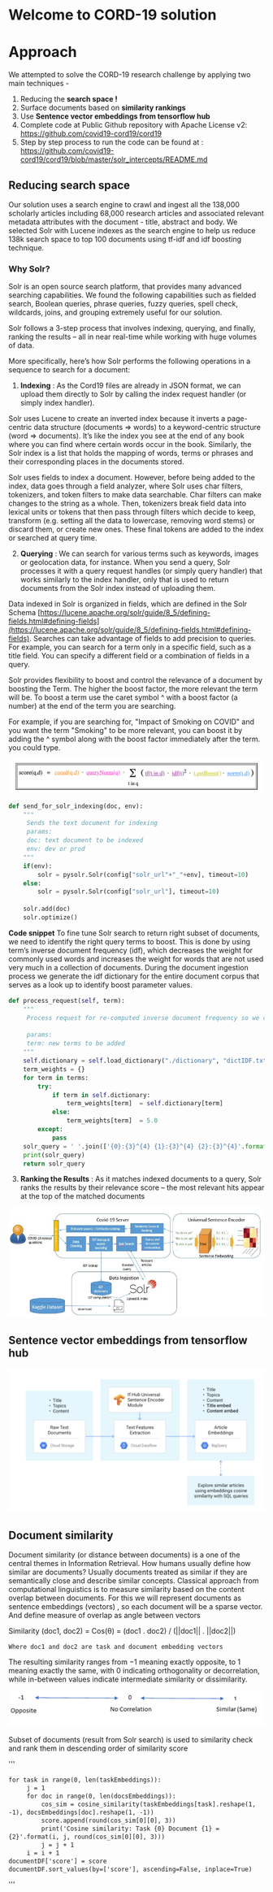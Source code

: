 # Welcome to CORD-19 solution

# Approach

We attempted to solve the CORD-19 research challenge by applying two main techniques - 

 1. Reducing the **search space !**
 2. Surface documents based on **similarity rankings**
 3. Use **Sentence vector embeddings from tensorflow hub**
 4. Complete code at Public Github repository with Apache License v2: https://github.com/covid19-cord19/cord19
 5. Step by step process to run the code can be found at : https://github.com/covid19-cord19/cord19/blob/master/solr_intercepts/README.md

## Reducing search space

Our solution uses a search engine to crawl and ingest all the 138,000 scholarly articles including 68,000 research articles and associated relevant metadata attributes with the document - title, abstract and body. We selected Solr with Lucene indexes as the search engine to help us reduce 138k search space to top 100 documents using tf-idf and idf boosting technique.

### Why Solr?

Solr is an open source search platform, that provides many advanced searching capabilities. We found the following capabilities such as fielded search, Boolean queries, phrase queries, fuzzy queries, spell check, wildcards, joins, and grouping extremely useful for our solution.

Solr follows a 3-step process that involves indexing, querying, and finally, ranking the results – all in near real-time while working with huge volumes of data.

More specifically, here’s how Solr performs the following operations in a sequence to search for a document:

 1. **Indexing** : As the Cord19 files are already in JSON format, we can upload them directly to Solr by calling the index request handler (or simply index handler). 
 
Solr uses Lucene to create an inverted index because it inverts a page-centric data structure (documents ⇒ words) to a keyword-centric structure (word ⇒ documents). It’s like the index you see at the end of any book where you can find where certain words occur in the book. Similarly, the Solr index is a list that holds the mapping of words, terms or phrases and their corresponding places in the documents stored.

Solr uses fields to index a document. However, before being added to the index, data goes through a field analyzer, where Solr uses char filters, tokenizers, and token filters to make data searchable. Char filters can make changes to the string as a whole. Then, tokenizers break field data into lexical units or tokens that then pass through filters which decide to keep, transform (e.g. setting all the data to lowercase, removing word stems) or discard them, or create new ones. These final tokens are added to the index or searched at query time. 

 2. **Querying** : We can search for various terms such as keywords, images or geolocation data, for instance. When you send a query, Solr processes it with a query request handles (or simply query handler) that works similarly to the index handler, only that is used to return documents from the Solr index instead of uploading them.  
 
Data indexed in Solr is organized in fields, which are  defined in the Solr Schema [https://lucene.apache.org/solr/guide/8_5/defining-fields.html#defining-fields](https://lucene.apache.org/solr/guide/8_5/defining-fields.html#defining-fields). Searches can take advantage of fields to add precision to queries. For example, you can search for a term only in a specific field, such as a title field. You can specify a different field or a combination of fields in a query.

Solr provides flexibility to boost and control the relevance of a document by boosting the Term. The higher the boost factor, the more relevant the term will be. To boost a term use the caret symbol ^ with a boost factor (a number) at the end of the term you are searching.

For example, if you are searching for, "Impact of Smoking on COVID" and you want the term "Smoking" to be more relevant, you can boost it by adding the ^ symbol along with the boost factor immediately after the term. you could type.

                                               
![Scoring within Solr using Lucene](https://github.com/covid19-cord19/cord19/blob/master/images/Lucene_scoring.png)

```python
def send_for_solr_indexing(doc, env):
    """
     Sends the text document for indexing
     params:
     doc: text document to be indexed
     env: dev or prod
    """
    if(env):
        solr = pysolr.Solr(config["solr_url"+"_"+env], timeout=10)
    else:
        solr = pysolr.Solr(config["solr_url"], timeout=10)
   
    solr.add(doc)
    solr.optimize()  

```

**Code snippet**
To fine tune Solr search to return right subset of documents, we need to identify the right query terms to boost.  This is done by using term’s inverse document frequency (idf), which decreases the weight for commonly used words and increases the weight for words that are not used very much in a collection of documents.
During the document ingestion process we generate the idf dictionary for the entire document corpus that serves as a look up to identify boost parameter values.


```python
def process_request(self, term):
    """
     Process request for re-computed inverse document frequency so we can boost query terms.
     
     params:
     term: new terms to be added
    """
    self.dictionary = self.load_dictionary("./dictionary", "dictIDF.txt")
    term_weights = {}
    for term in terms:
        try:
            if term in self.dictionary:
                term_weights[term]  = self.dictionary[term]
            else:
                term_weights[term]  = 5.0
        except:
            pass
    solr_query = ' '.join(['{0}:{3}^{4} {1}:{3}^{4} {2}:{3}^{4}'.format("body", "abstract", "title", term, term_weights[term]) for term in terms])
    print(solr_query)
    return solr_query
```

 3. **Ranking the Results** : As it matches indexed documents to a query, Solr ranks the results by their relevance score – the most relevant hits appear at the top of the matched documents


![Custom solution](https://github.com/covid19-cord19/cord19/blob/master/images/covid19_2.png)


  
## Sentence vector embeddings from tensorflow hub

![Sentence Semantic Similarity solution](https://github.com/covid19-cord19/cord19/blob/master/images/Tf-hub_sentence_semantic_similarity.png)

## Document similarity 

Document similarity (or distance between documents) is a one of the central themes in Information Retrieval. How humans usually define how similar are documents? Usually documents treated as similar if they are semantically close and describe similar concepts. 
Classical approach from computational linguistics is to measure similarity based on the content overlap between documents. For this we will represent documents as sentence embeddings (vectors) , so each document will be a sparse vector. And define measure of overlap as angle between vectors

Similarity (doc1, doc2) = Cos(θ) = (doc1 . doc2) / (||doc1|| . ||doc2||)

	Where doc1 and doc2 are task and document embedding vectors

The resulting similarity ranges from −1 meaning exactly opposite, to 1 meaning exactly the same, with 0 indicating orthogonality or decorrelation, while in-between values indicate intermediate similarity or dissimilarity.

![Cosine Similarity](https://github.com/covid19-cord19/cord19/blob/master/images/cosine_similarity.png)

Subset of documents (result from Solr search) is used to similarity check and rank them in descending order of similarity score

'''

    for task in range(0, len(taskEmbeddings)):
         j = 1
         for doc in range(0, len(docsEmbeddings)):
             cos_sim = cosine_similarity(taskEmbeddings[task].reshape(1, -1), docsEmbeddings[doc].reshape(1, -1))
             score.append(round(cos_sim[0][0], 3))
             print('Cosine similarity: Task {0} Document {1} = {2}'.format(i, j, round(cos_sim[0][0], 3)))
             j = j + 1
         i = i + 1
    documentDF['score'] = score
    documentDF.sort_values(by=['score'], ascending=False, inplace=True)

'''


